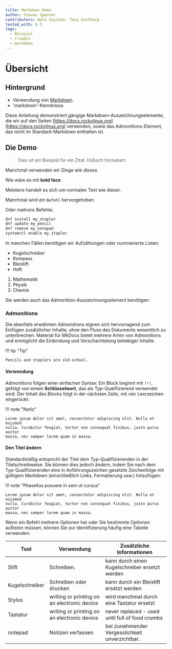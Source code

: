 ```yaml
---
title: Markdown Demo
author: Steven Spencer
contributors: Wale Soyinka, Tony Guntharp
tested_with: 8.5
tags:
  - Beispiel
  - crowdin
  - markdown
---
```


# Übersicht

## Hintergrund

- Verwendung von [Markdown](https://daringfireball.net/projects/markdown).
- 'markdown'-Kenntnisse.

Diese Anleitung demonstriert gängige Markdown-Auszeichnungselemente, die wir auf den Seiten [https://docs.rockylinux.org](https://docs.rockylinux.org) verwenden, sowie das Admonitions-Element, das nicht im Standard-Markdown enthalten ist.

## Die Demo

> Dies ist ein Beispiel für ein Zitat. Hübsch formatiert.

Manchmal verwenden wir Dinge wie _dieses_.

Wie wäre es mit **bold face**

Meistens handelt es sich um normalen Text wie dieser.

Manchmal wird ein `Befehl` hervorgehoben

Oder mehrere Befehle:

```bash
dnf install my_stapler
dnf update my_pencil
dnf remove my_notepad
systemctl enable my_stapler
```

In manchen Fällen benötigen wir Aufzählungen oder nummerierte Listen:

- Kugelschreiber
- Kompass
- Bleistift
- Heft

1. Mathematik
2. Physik
3. Chemie

Sie werden auch das Admonition-Auszeichnungselement benötigen:

### Admonitions

Die ebenfalls erwähnten Admonitions eignen sich hervorragend zum Einfügen zusätzlicher Inhalte, ohne den Fluss des Dokuments wesentlich zu unterbrechen. Material für MkDocs bietet mehrere Arten von Admonitions und ermöglicht die Einbindung und Verschachtelung beliebiger Inhalte.

!!! tip "Tip"

    Pencils and staplers are old-school.

#### Verwendung

Admonitions folgen einer einfachen Syntax: Ein Block beginnt mit `!!!`, gefolgt von einem **Schlüsselwort**, das als Typ-Qualifizierend verwendet wird. Der Inhalt des Blocks folgt in der nächsten Zeile, mit vier Leerzeichen eingerückt:

!!! note "Notiz"

    Lorem ipsum dolor sit amet, consectetur adipiscing elit. Nulla et euismod
    nulla. Curabitur feugiat, tortor non consequat finibus, justo purus auctor
    massa, nec semper lorem quam in massa.

#### Den Titel ändern

Standardmäßig entspricht der Titel dem Typ-Qualifizierenden in der Titelschreibweise. Sie können dies jedoch ändern, indem Sie nach dem Typ-Qualifizierenden eine in Anführungszeichen gesetzte Zeichenfolge mit gültigem Markdown (einschließlich Links, Formatierung usw.) hinzufügen:

!!! note "Phasellus posuere in sem ut cursus"

    Lorem ipsum dolor sit amet, consectetur adipiscing elit. Nulla et euismod
    nulla. Curabitur feugiat, tortor non consequat finibus, justo purus auctor
    massa, nec semper lorem quam in massa.

Wenn ein Befehl mehrere Optionen hat oder Sie bestimmte Optionen auflisten müssen, können Sie zur Identifizierung häufig eine Tabelle verwenden:

| Tool           | Verwendung                                  | Zusätzliche Informationen                       |
| -------------- | ------------------------------------------- | ----------------------------------------------- |
| Stift          | Schreiben.                                  | kann durch einen Kugelschreiber ersetzt werden  |
| Kugelschreiber | Schreiben oder drucken                      | kann durch ein Bleistift ersetzt werden         |
| Stylus         | writing or printing on an electronic device | wird manchmal durch eine Tastatur ersetzt       |
| Tastatur       | writing or printing on an electronic device | never replaced - used until full of food crumbs |
| notepad        | Notizen verfassen                           | bei zunehmender Vergesslichkeit unverzichtbar.  |
